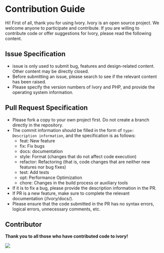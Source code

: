 # Contribution Guide

Hi! First of all, thank you for using Ivory. Ivory is an open source project. We welcome anyone to participate and contribute. If you are willing to contribute code or offer suggestions for Ivory, please read the following content.

## Issue Specification

- issue is only used to submit bug, features and design-related content. Other content may be directly closed.
- Before submitting an issue, please search to see if the relevant content has been raised.
- Please specify the version numbers of Ivory and PHP, and provide the operating system information.

## Pull Request Specification

- Please fork a copy to your own project first. Do not create a branch directly in the repository.
- The commit information should be filled in the form of `type: Description information`, and the specification is as follows:
  - feat: New feature
  - fix: Fix bugs
  - docs: documentation
  - style: Format (changes that do not affect code execution)
  - refactor: Refactoring (that is, code changes that are neither new features nor bug fixes)
  - test: Add tests
  - opt: Performance Optimization
  - chore: Changes in the build process or auxiliary tools
- If it is to fix a bug, please provide the description information in the PR.
- If PR is a new feature, make sure to complete the relevant documentation (/Ivory/docs/).
- Please ensure that the code submitted in the PR has no syntax errors, logical errors, unnecessary comments, etc.

## Contributor

<b>Thank you to all those who have contributed code to ivory!</b>

<a href="https://github.com/naroat/ivory/graphs/contributors">
  <img src="https://contrib.rocks/image?repo=naroat/ivory" />
</a>